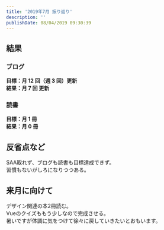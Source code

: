 ```yaml
---
title: '2019年7月 振り返り'
description: ''
publishDate: 08/04/2019 09:30:39
---
```


<h2>結果</h2>
<h3>ブログ</h3>
<p><strong>目標：月 12 回（週 3 回）更新</strong><br /> <strong>結果：月 7 回 更新</strong></p>
<h3>読書</h3>
<p><strong>目標：月 1 冊</strong><br /> <strong>結果：月 0 冊</strong></p>
<h2>反省点など</h2>
<p>SAA取れず、ブログも読書も目標達成できず。  <br />習慣もないがしろになりつつある。</p>
<h2>来月に向けて</h2>
<p>デザイン関連の本2冊読む。  <br />Vueのクイズももう少しなので完成させる。  <br />暑いですが体調に気をつけて徐々に戻していきたいとおもいます。</p>
